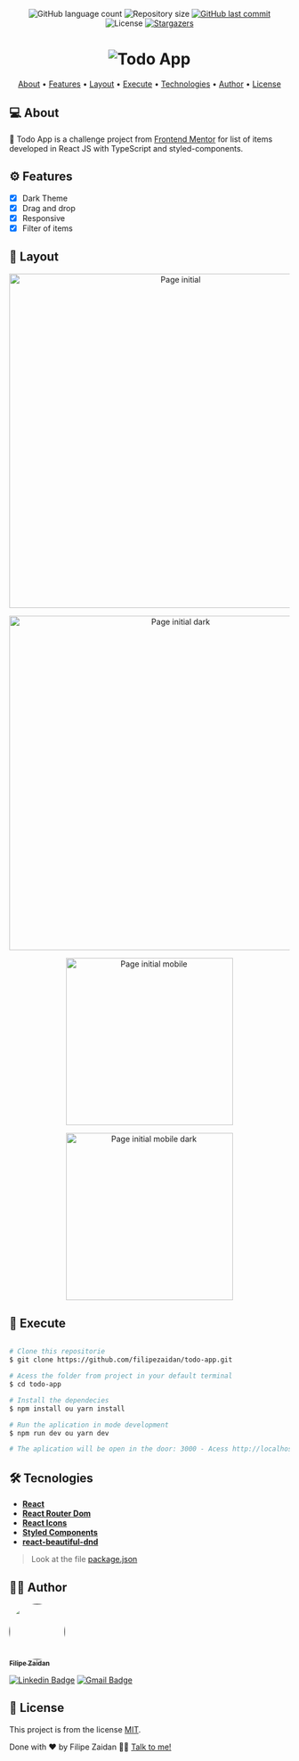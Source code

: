

  
<p align="center">
  <img alt="GitHub language count" src="https://img.shields.io/github/languages/count/filipezaidan/todo-app?color=%2304D361">

  <img alt="Repository size" src="https://img.shields.io/github/repo-size/filipezaidan/todo-app">

  
  <a href="https://github.com/filipezaidan/todo-app/commits/master">
    <img alt="GitHub last commit" src="https://img.shields.io/github/last-commit/filipezaidan/ecommerce-web">
  </a>
    
   <img alt="License" src="https://img.shields.io/badge/license-MIT-brightgreen">
   <a href="https://github.com/filipezaidan/todo-app">
    <img alt="Stargazers" src="https://img.shields.io/github/stars/filipezaidan/todo-app?style=social">
  </a>

</p>
<h1 align="center">
    <img alt="Todo App" title="#TodoApp" src="https://i.ibb.co/48gbMJK/img-01.png" />
</h1>


<p align="center">
 <a href="#-about">About</a> •
 <a href="#-features">Features</a> •
 <a href="#-layout">Layout</a> • 
 <a href="#-execute">Execute</a> • 
 <a href="#-tecnologies">Technologies</a> • 
 <a href="#-autor">Author</a> • 
 <a href="#-license">License</a>
</p>


## 💻 About

📌 Todo App is a challenge project from <a href="https://www.frontendmentor.io/">Frontend Mentor</a> for list of items developed in React JS with TypeScript and styled-components. 

## ⚙️ Features
- [x] Dark Theme
- [x] Drag and drop
- [x] Responsive
- [x] Filter of items

## 🎨 Layout

<p align="center" style="display: flex; align-items: flex-start; justify-content: center;">
  <img alt="Page initial" title="Products Ecommerce" src="https://i.ibb.co/48gbMJK/img-01.png" width="600px">
</p>
<p align="center" style="display: flex; align-items: flex-start; justify-content: center;">
  <img alt="Page initial dark" title="Product" src="https://i.ibb.co/vh6NM1V/image-02.png" width="600px">
</p>
<p align="center" style="display: flex; align-items: flex-start; justify-content: center;">
  <img alt="Page initial mobile" title="Cart Product" src="https://i.ibb.co/9rb29vF/image-03.png" width="300px">
</p>
<p align="center" style="display: flex; align-items: flex-start; justify-content: center;">
  <img alt="Page initial mobile dark" title="Cart Product" src="https://i.ibb.co/LQ4gQ4V/image-04.png" width="300px">
</p>

## 🚀 Execute

```bash

# Clone this repositorie
$ git clone https://github.com/filipezaidan/todo-app.git

# Acess the folder from project in your default terminal
$ cd todo-app

# Install the dependecies
$ npm install ou yarn install

# Run the aplication in mode development
$ npm run dev ou yarn dev

# The aplication will be open in the door: 3000 - Acess http://localhost:3000
```
## 🛠 Tecnologies

-   **[React](https://reactjs.org/)**
-  **[React Router Dom](https://github.com/ReactTraining/react-router/tree/master/packages/react-router-dom)**
-   **[React Icons](https://react-icons.github.io/react-icons/)**
-   **[Styled Components](https://styled-components.com/docs)**
-   **[react-beautiful-dnd](https://github.com/atlassian/react-beautiful-dnd)**

> Look at the file  [package.json](https://github.com/filipezaidan/todo-app/blob/master/package.json)

## 👨‍💻 Author

<a href="">
 <img style="border-radius: 50%;" src="https://avatars.githubusercontent.com/u/41112779?s=120&v=4" width="100px;" alt=""/>
 <br />
 <sub><b>Filipe Zaidan</b></sub></a>
 <br />

[![Linkedin Badge](https://img.shields.io/badge/-FilipeZaidan-blue?style=flat-square&logo=Linkedin&logoColor=white&link=https://www.linkedin.com/in/filipezaidan/)](https://www.linkedin.com/in/filipezaidan/) 
[![Gmail Badge](https://img.shields.io/badge/-felipezaidan10@gmail.com-c14438?style=flat-square&logo=Gmail&logoColor=white&link=mailto:felipezaidan10@gmail.com)](mailto:felipezaidan10@gmail.com)

## 📝 License

This project is from the license [MIT](./LICENSE).

Done with ❤️ by Filipe Zaidan 👋🏽 [Talk to me!](https://www.linkedin.com/in/filipezaidan/)


